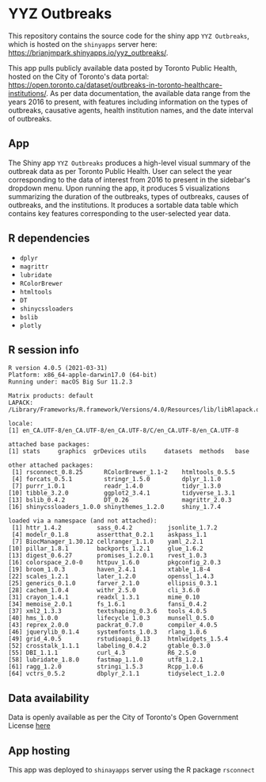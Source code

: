 # YYZ Outbreaks
This repository contains the source code for the shiny app `YYZ Outbreaks`, which is hosted on the `shinyapps` server here: https://brianjmpark.shinyapps.io/yyz_outbreaks/.

This app pulls publicly available data posted by Toronto Public Health, hosted on the City of Toronto's data portal: https://open.toronto.ca/dataset/outbreaks-in-toronto-healthcare-institutions/. As per data documentation, the available data range from the years 2016 to present, with features including information on the types of outbreaks, causative agents, health institution names, and the date interval of outbreaks. 

## App

The Shiny app `YYZ Outbreaks` produces a high-level visual summary of the outbreak data as per Toronto Public Health. User can select the year corresponding to the data of interest from 2016 to present in the sidebar's dropdown menu. Upon running the app, it produces 5 visualizations summarizing the duration of the outbreaks, types of outbreaks, causes of outbreaks, and the institutions. It produces a sortable data table which contains key features corresponding to the user-selected year data.

## R dependencies 

* `dplyr`
* `magrittr`
* `lubridate`
* `RColorBrewer`
* `htmltools`
* `DT`
* `shinycssloaders`
* `bslib`
* `plotly`

## R session info
```{r}
R version 4.0.5 (2021-03-31)
Platform: x86_64-apple-darwin17.0 (64-bit)
Running under: macOS Big Sur 11.2.3

Matrix products: default
LAPACK: /Library/Frameworks/R.framework/Versions/4.0/Resources/lib/libRlapack.dylib

locale:
[1] en_CA.UTF-8/en_CA.UTF-8/en_CA.UTF-8/C/en_CA.UTF-8/en_CA.UTF-8

attached base packages:
[1] stats     graphics  grDevices utils     datasets  methods   base     

other attached packages:
 [1] rsconnect_0.8.25      RColorBrewer_1.1-2    htmltools_0.5.5      
 [4] forcats_0.5.1         stringr_1.5.0         dplyr_1.1.0          
 [7] purrr_1.0.1           readr_1.4.0           tidyr_1.3.0          
[10] tibble_3.2.0          ggplot2_3.4.1         tidyverse_1.3.1      
[13] bslib_0.4.2           DT_0.26               magrittr_2.0.3       
[16] shinycssloaders_1.0.0 shinythemes_1.2.0     shiny_1.7.4          

loaded via a namespace (and not attached):
 [1] httr_1.4.2          sass_0.4.2          jsonlite_1.7.2     
 [4] modelr_0.1.8        assertthat_0.2.1    askpass_1.1        
 [7] BiocManager_1.30.12 cellranger_1.1.0    yaml_2.2.1         
[10] pillar_1.8.1        backports_1.2.1     glue_1.6.2         
[13] digest_0.6.27       promises_1.2.0.1    rvest_1.0.3        
[16] colorspace_2.0-0    httpuv_1.6.0        pkgconfig_2.0.3    
[19] broom_1.0.3         haven_2.4.1         xtable_1.8-4       
[22] scales_1.2.1        later_1.2.0         openssl_1.4.3      
[25] generics_0.1.0      farver_2.1.0        ellipsis_0.3.1     
[28] cachem_1.0.4        withr_2.5.0         cli_3.6.0          
[31] crayon_1.4.1        readxl_1.3.1        mime_0.10          
[34] memoise_2.0.1       fs_1.6.1            fansi_0.4.2        
[37] xml2_1.3.3          textshaping_0.3.6   tools_4.0.5        
[40] hms_1.0.0           lifecycle_1.0.3     munsell_0.5.0      
[43] reprex_2.0.0        packrat_0.7.0       compiler_4.0.5     
[46] jquerylib_0.1.4     systemfonts_1.0.3   rlang_1.0.6        
[49] grid_4.0.5          rstudioapi_0.13     htmlwidgets_1.5.4  
[52] crosstalk_1.1.1     labeling_0.4.2      gtable_0.3.0       
[55] DBI_1.1.1           curl_4.3            R6_2.5.0           
[58] lubridate_1.8.0     fastmap_1.1.0       utf8_1.2.1         
[61] ragg_1.2.0          stringi_1.5.3       Rcpp_1.0.6         
[64] vctrs_0.5.2         dbplyr_2.1.1        tidyselect_1.2.0 
```

## Data availability

Data is openly available as per the City of Toronto's Open Government License [here](https://open.toronto.ca/dataset/outbreaks-in-toronto-healthcare-institutions/)

## App hosting

This app was deployed to `shinayapps` server using the R package `rsconnect`
